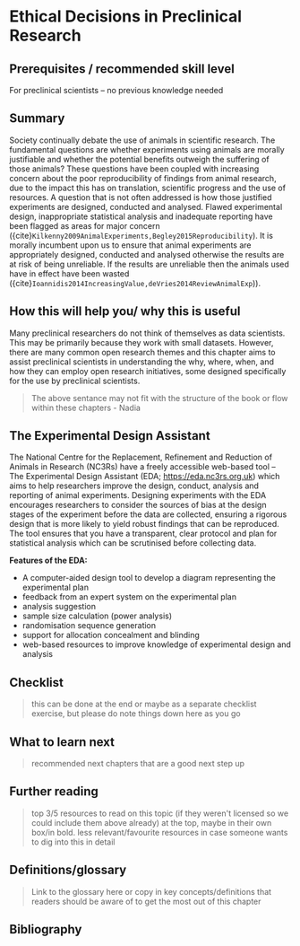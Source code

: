 # Ethical Decisions in Preclinical Research

## Prerequisites / recommended skill level
For preclinical scientists – no previous knowledge needed

## Summary
Society continually debate the use of animals in scientific research.
The fundamental questions are whether experiments using animals are morally justifiable and whether the potential benefits outweigh the suffering of those animals?
These questions have been coupled with increasing concern about the poor reproducibility of findings from animal research, due to the impact this has on translation, scientific progress and the use of resources.
A question that is not often addressed is how those justified experiments are designed, conducted and analysed.
Flawed experimental design, inappropriate statistical analysis and inadequate reporting have been flagged as areas for major concern ({cite}`Kilkenny2009AnimalExperiments,Begley2015Reproducibility`).
It is morally incumbent upon us to ensure that animal experiments are appropriately designed, conducted and analysed otherwise the results are at risk of being unreliable.
If the results are unreliable then the animals used have in effect have been wasted ({cite}`Ioannidis2014IncreasingValue,deVries2014ReviewAnimalExp`)).

## How this will help you/ why this is useful
Many preclinical researchers do not think of themselves as data scientists.
This may be primarily because they work with small datasets.
However, there are many common open research themes and this chapter aims to assist preclinical scientists in understanding the why, where, when, and how they can employ open research initiatives, some designed specifically for the use by preclinical scientists.
> The above sentance may not fit with the structure of the book or flow within these chapters - Nadia

## The Experimental Design Assistant
The National Centre for the Replacement, Refinement and Reduction of Animals in Research (NC3Rs) have a freely accessible web-based tool – The Experimental Design Assistant (EDA; https://eda.nc3rs.org.uk) which aims to help researchers improve the design, conduct, analysis and reporting of animal experiments.
Designing experiments with the EDA encourages researchers to consider the sources of bias at the design stages of the experiment before the data are collected, ensuring a rigorous design that is more likely to yield robust findings that can be reproduced.
The tool ensures that you have a transparent, clear protocol and plan for statistical analysis which can be scrutinised before collecting data.

**Features of the EDA:**
* A computer-aided design tool to develop a diagram representing the experimental plan
* feedback from an expert system on the experimental plan
* analysis suggestion
* sample size calculation (power analysis)
* randomisation sequence generation
* support for allocation concealment and blinding
* web-based resources to improve knowledge of experimental design and analysis

## Checklist
> this can be done at the end or maybe as a separate checklist exercise, but please do note things down here as you go

## What to learn next
> recommended next chapters that are a good next step up

## Further reading
> top 3/5 resources to read on this topic (if they weren't licensed so we could include them above already) at the top, maybe in their own box/in bold.
> less relevant/favourite resources in case someone wants to dig into this in detail

## Definitions/glossary
> Link to the glossary here or copy in key concepts/definitions that readers should be aware of to get the most out of this chapter

## Bibliography

```{bibliography=../../_bibliography/references.bib}
```
